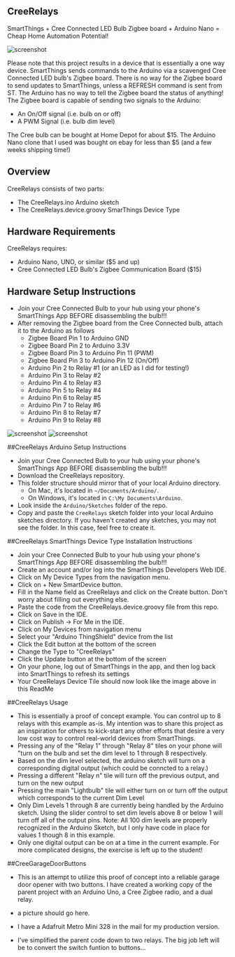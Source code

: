## CreeRelays
SmartThings + Cree Connected LED Bulb Zigbee board  + Arduino Nano = Cheap Home Automation Potential!

![screenshot](https://cloud.githubusercontent.com/assets/5206084/7218055/286858f2-e625-11e4-9c2b-8b85c7f28f00.PNG)

Please note that this project results in a device that is essentially a one way device.  SmartThings sends commands to the Arduino via a scavenged Cree Connected LED bulb's Zigbee board.  There is no way for the Zigbee board to send updates to SmartThings, unless a REFRESH command is sent from ST.  The Arduino has no way to tell the Zigbee board the status of anything!  The Zigbee board is capable of sending two signals to the Arduino:
- An On/Off signal (i.e. bulb on or off)
- A PWM Signal (i.e. bulb dim level)

The Cree bulb can be bought at Home Depot for about $15.  The Arduino Nano clone that I used was bought on ebay for less than $5 (and a few weeks shipping time!)

## Overview
CreeRelays consists of two parts:
- The CreeRelays.ino Arduino sketch
- The CreeRelays.device.groovy SmarThings Device Type


## Hardware Requirements
CreeRelays requires:
- Arduino Nano, UNO, or similar ($5 and up)
- Cree Connected LED Bulb's Zigbee Communication Board ($15)

## Hardware Setup Instructions
- Join your Cree Connected Bulb to your hub using your phone's SmartThings App BEFORE disassembling the bulb!!!
- After removing the Zigbee board from the Cree Connected bulb, attach it to the Arduino as follows
  - Zigbee Board Pin 1 to Arduino GND
  - Zigbee Board Pin 2 to Arduino 3.3V
  - Zigbee Board Pin 3 to Arduino Pin 11 (PWM)
  - Zigbee Board Pin 3 to Arduino Pin 12 (On/Off)
  - Arduino Pin 2 to Relay #1 (or an LED as I did for testing!)
  - Arduino Pin 3 to Relay #2 
  - Arduino Pin 4 to Relay #3 
  - Arduino Pin 5 to Relay #4
  - Arduino Pin 6 to Relay #5
  - Arduino Pin 7 to Relay #6
  - Arduino Pin 8 to Relay #7
  - Arduino Pin 9 to Relay #8

![screenshot](https://cloud.githubusercontent.com/assets/5206084/7218058/35927de6-e625-11e4-8915-0ff51ccc8f30.JPG)
![screenshot](https://cloud.githubusercontent.com/assets/5206084/7218060/3bc030aa-e625-11e4-81d7-e59e2e75df42.JPG)


##CreeRelays Arduino Setup Instructions
- Join your Cree Connected Bulb to your hub using your phone's SmartThings App BEFORE disassembling the bulb!!!
- Download the CreeRelays repository.
- This folder structure should mirror that of your local Arduino directory. 
  - On Mac, it's located in `~/Documents/Arduino/`.
  - On Windows, it's located in `C:\My Documents\Arduino`.
- Look inside the `Arduino/Sketches` folder of the repo.
- Copy and paste the `CreeRelays` sketch folder into your local Arduino sketches directory. If you haven't created any sketches, you may not see the folder. In this case, feel free to create it.


##CreeRelays SmartThings Device Type Installation Instructions
- Join your Cree Connected Bulb to your hub using your phone's SmartThings App BEFORE disassembling the bulb!!!
- Create an account and/or log into the SmartThings Developers Web IDE.
- Click on My Device Types from the navigation menu.
- Click on  + New SmartDevice button.
- Fill in the Name field as CreeRelays and click on the Create button. Don't worry about filling out everything else.
- Paste the code from the CreeRelays.device.groovy file from this repo.
- Click on  Save  in the IDE.
- Click on  Publish -> For Me  in the IDE.
- Click on My Devices from navigation menu
- Select your "Arduino ThingShield" device from the list
- Click the Edit button at the bottom of the screen
- Change the Type to "CreeRelays"
- Click the Update button at the bottom of the screen
- On your phone, log out of SmartThings in the app, and then log back into SmartThings to refresh its settings
- Your CreeRelays Device Tile should now look like the image above in this ReadMe

##CreeRelays Usage
- This is essentially a proof of concept example.  You can control up to 8 relays with this example as-is.  My intention was to share this project as an inspiration for others to kick-start any other efforts that desire a very low cost way to control real-world devices from SmartThings.
- Pressing any of the "Relay 1" through "Relay 8" tiles on your phone will "turn on the bulb and set the dim level to 1 through 8 respectively.
- Based on the dim level selected, the arduino sketch will turn on a corresponding digital output (which could be conncted to a relay.)
- Pressing a different "Relay n" tile will turn off the previous output, and turn on the new output
- Pressing the main "Lightbulb" tile will either turn on or turn off the output which corresponds to the current Dim Level
- Only Dim Levels 1 through 8 are currently being handled by the Arduino sketch.  Using the slider control to set dim levels above 8 or below 1 will turn off all of the output pins.  Note: All 100 dim levels are properly recognized in the Arduino Sketch, but I only have code in place for values 1 though 8 in this example.
- Only one digital output can be on at a time in the current example.  For more complicated designs, the exercise is left up to the student!

##CreeGarageDoorButtons

- This is an attempt to utilize this proof of concept into a reliable garage door opener with two buttons. I have created a working copy of the parent project with an Arduino Uno, a Cree Zigbee radio, and a dual relay.

- a picture should go here.

- I have a Adafruit Metro Mini 328 in the mail for my production version.

- I've simplified the parent code down to two relays. The big job left will be to convert the switch funtion to buttons...


